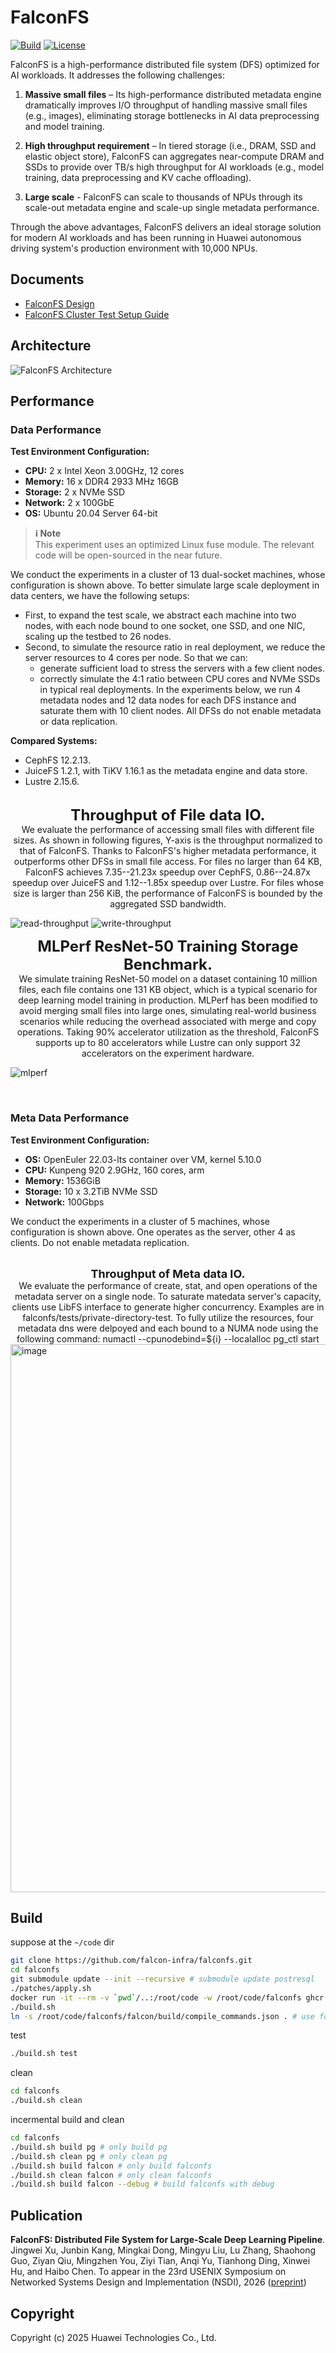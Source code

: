 # FalconFS

[![Build](https://github.com/falcon-infra/falconfs/actions/workflows/build.yml/badge.svg)](https://github.com/falcon-infra/falconfs/actions/workflows/build.yml)
[![License](https://img.shields.io/badge/License-Mulan%20PSL%202-green)](LICENSE)

FalconFS is a high-performance distributed file system (DFS) optimized for AI workloads. It addresses the following challenges:  

1. **Massive small files** – Its high-performance distributed metadata engine dramatically improves I/O throughput of handling massive small files (e.g., images), eliminating storage bottlenecks in AI data preprocessing and model training.

2. **High throughput requirement** – In tiered storage (i.e., DRAM, SSD and elastic object store), FalconFS can aggregates near-compute DRAM and SSDs to provide over TB/s high throughput for AI workloads (e.g., model training, data preprocessing and KV cache offloading).

3. **Large scale** - FalconFS can scale to thousands of NPUs through its scale-out metadata engine and scale-up single metadata performance.

Through the above advantages, FalconFS delivers an ideal storage solution for modern AI workloads and has been running in Huawei autonomous driving system's production environment with 10,000 NPUs.

## Documents

- [FalconFS Design](./docs/design.md)
- [FalconFS Cluster Test Setup Guide](./docs/setup.md)



## Architecture
![FalconFS Architecture](https://github.com/user-attachments/assets/5ff1e80a-4cce-4b05-a35d-8da54191fb30)


## Performance

### Data Performance
**Test Environment Configuration:**
- **CPU:** 2 x Intel Xeon 3.00GHz, 12 cores
- **Memory:** 16 x DDR4 2933 MHz 16GB
- **Storage:** 2 x NVMe SSD
- **Network:** 2 x 100GbE
- **OS:** Ubuntu 20.04 Server 64-bit

> **ℹ️ Note**  
> This experiment uses an optimized Linux fuse module. The relevant code will be open-sourced in the near future.

We conduct the experiments in a cluster of 13 dual-socket machines, whose configuration is shown above. To better simulate large scale deployment in data centers, we have the following setups:
- First, to expand the test scale, we abstract each machine into two nodes, with each node bound to one socket, one SSD, and one NIC, scaling up the testbed to 26 nodes.
- Second, to simulate the resource ratio in real deployment, we reduce the server resources to 4 cores per node. So that we can:
  - generate sufficient load to stress the servers with a few client nodes.
  - correctly simulate the 4:1 ratio between CPU cores and NVMe SSDs in typical real deployments.
In the experiments below, we run 4 metadata nodes and 12 data nodes for each DFS instance and saturate them with 10 client nodes. All DFSs do not enable metadata or data replication.

**Compared Systems:**
- CephFS 12.2.13.
- JuiceFS 1.2.1, with TiKV 1.16.1 as the metadata engine and data store.
- Lustre 2.15.6.


<br>
<div style="text-align: center;">
    <font size="5">
        <b>Throughput of File data IO.</b>
    </font>
    <br>We evaluate the performance of accessing small files with different file sizes. As shown in following figures, Y-axis is the throughput normalized to that of FalconFS. Thanks to FalconFS's higher metadata performance, it outperforms other DFSs in small file access. For files no larger than 64 KB, FalconFS achieves 7.35--21.23x speedup over CephFS, 0.86--24.87x speedup over JuiceFS and 1.12--1.85x speedup over Lustre. For files whose size is larger than 256 KiB, the performance of FalconFS is bounded by the aggregated SSD bandwidth. 
</div>

![read-throughput](https://github.com/user-attachments/assets/c22f1e42-5a55-4f82-b08c-908cdc8aca4d)
![write-throughput](https://github.com/user-attachments/assets/73f73b19-1664-4c72-a712-592afbc931d6)
<br>

<div style="text-align: center;">
    <font size="5">
        <b>MLPerf ResNet-50 Training Storage Benchmark.</b>
    </font>
    <br> We simulate training ResNet-50 model on a dataset containing 10 million files, each file contains one 131 KB object, which is a typical scenario for deep learning model training in production. MLPerf has been modified to avoid merging small files into large ones, simulating real-world business scenarios while reducing the overhead associated with merge and copy operations. Taking 90% accelerator utilization as the threshold, FalconFS supports up to 80 accelerators while Lustre can only support 32 accelerators on the experiment hardware.
</div>

![mlperf](https://github.com/user-attachments/assets/30f4e24f-a933-49b8-8163-306b1c45e3c0)

<br>

### Meta Data Performance

**Test Environment Configuration:**
- **OS:** OpenEuler 22.03-lts container over VM, kernel 5.10.0
- **CPU:** Kunpeng 920 2.9GHz, 160 cores, arm
- **Memory:** 1536GiB
- **Storage:** 10 x 3.2TiB NVMe SSD
- **Network:** 100Gbps

We conduct the experiments in a cluster of 5 machines, whose configuration is shown above. One operates as the server, other 4 as clients. Do not enable metadata replication.

<br>
<div style="text-align: center;">
    <font size="4">
        <b>Throughput of Meta data IO.</b>
    </font>
    <br>We evaluate the performance of create, stat, and open operations of the metadata server on a single node. To saturate matedata server's capacity, clients use LibFS interface to generate higher concurrency. Examples are in falconfs/tests/private-directory-test. To fully utilize the resources, four metadata dns were delpoyed and each bound to a NUMA node using the following command: numactl --cpunodebind=${i} --localalloc pg_ctl start
</div>
<img width="1413" height="877" alt="image" src="https://github.com/user-attachments/assets/2a81d5b1-71fb-4e73-8c88-a8e4df16bd85" />

<br>



## Build

suppose at the `~/code` dir
``` bash
git clone https://github.com/falcon-infra/falconfs.git
cd falconfs
git submodule update --init --recursive # submodule update postresql
./patches/apply.sh
docker run -it --rm -v `pwd`/..:/root/code -w /root/code/falconfs ghcr.io/falcon-infra/falconfs-dev:0.1.1 /bin/zsh
./build.sh
ln -s /root/code/falconfs/falcon/build/compile_commands.json . # use for clangd
```

test

``` bash
./build.sh test
```

clean

``` bash
cd falconfs
./build.sh clean
```

incermental build and clean

``` bash
cd falconfs
./build.sh build pg # only build pg
./build.sh clean pg # only clean pg
./build.sh build falcon # only build falconfs
./build.sh clean falcon # only clean falconfs
./build.sh build falcon --debug # build falconfs with debug
```
## Publication
**FalconFS: Distributed File System for Large-Scale Deep Learning Pipeline**. Jingwei Xu, Junbin Kang, Mingkai Dong, Mingyu Liu, Lu Zhang, Shaohong Guo, Ziyan Qiu, Mingzhen You, Ziyi Tian, Anqi Yu, Tianhong Ding, Xinwei Hu, and Haibo Chen. To appear in the 23rd USENIX Symposium on Networked Systems Design and Implementation (NSDI), 2026 ([preprint](https://arxiv.org/abs/2507.10367))


## Copyright
Copyright (c) 2025 Huawei Technologies Co., Ltd.
